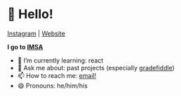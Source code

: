 # 👋 Hello!
[Instagram](https://instagram.com/phultquist) | [Website](https://patrick.today)

<!--**I live in Illinois**-->

**I go to [IMSA](https://imsa.edu)**

- 🌱 I’m currently learning: react
- 💬 Ask me about: past projects (especially [gradefiddle](https://github.com/phultquist/gradefiddle))
- 📫 How to reach me: [email!](mailto:patrick.hultquist@icloud.com)
- 😄 Pronouns: he/him/his

<!--- 🤔 I’m thinking about: simulation-->
